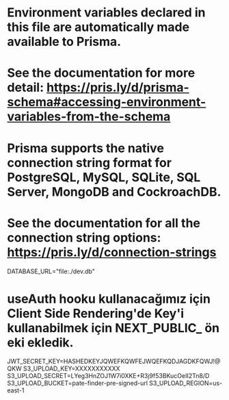 # Environment variables declared in this file are automatically made available to Prisma.
# See the documentation for more detail: https://pris.ly/d/prisma-schema#accessing-environment-variables-from-the-schema

# Prisma supports the native connection string format for PostgreSQL, MySQL, SQLite, SQL Server, MongoDB and CockroachDB.
# See the documentation for all the connection string options: https://pris.ly/d/connection-strings

DATABASE_URL="file:./dev.db"


# useAuth hooku kullanacağımız için Client Side Rendering'de Key'i kullanabilmek için NEXT_PUBLIC_ ön eki ekledik.
JWT_SECRET_KEY=HASHEDKEYJQWEFKQWFEJWQEFKQDJAGDKFQWJ!@QKW
S3_UPLOAD_KEY=XXXXXXXXXXX
S3_UPLOAD_SECRET=LYeg3HnZOJ1W7i0XKE+R3j9f53BKucOeII2Tn8/D
S3_UPLOAD_BUCKET=pate-finder-pre-signed-url
S3_UPLOAD_REGION=us-east-1